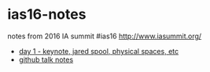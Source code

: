 # ias16-notes
notes from 2016 IA summit #ias16 http://www.iasummit.org/


 - [day 1 - keynote, jared spool, physical spaces, etc](day1.md)
 - [github talk notes](github-talk.md)

